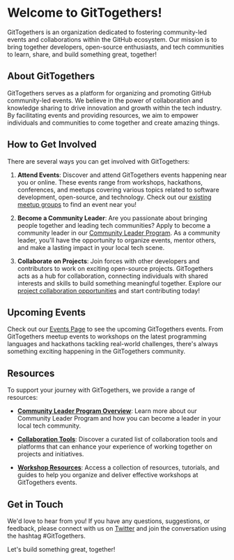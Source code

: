# Welcome to GitTogethers!

GitTogethers is an organization dedicated to fostering community-led events and collaborations within the GitHub ecosystem. Our mission is to bring together developers, open-source enthusiasts, and tech communities to learn, share, and build something great, together!

## About GitTogethers

GitTogethers serves as a platform for organizing and promoting GitHub community-led events. We believe in the power of collaboration and knowledge sharing to drive innovation and growth within the tech industry. By facilitating events and providing resources, we aim to empower individuals and communities to come together and create amazing things.

## How to Get Involved

There are several ways you can get involved with GitTogethers:

1. **Attend Events**: Discover and attend GitTogethers events happening near you or online. These events range from workshops, hackathons, conferences, and meetups covering various topics related to software development, open-source, and technology. Check out our [existing meetup groups](https://gittogethers.org/meetups) to find an event near you!

2. **Become a Community Leader**: Are you passionate about bringing people together and leading tech communities? Apply to become a community leader in our [Community Leader Program](https://gittogethers.org/community-leaders). As a community leader, you'll have the opportunity to organize events, mentor others, and make a lasting impact in your local tech scene.

3. **Collaborate on Projects**: Join forces with other developers and contributors to work on exciting open-source projects. GitTogethers acts as a hub for collaboration, connecting individuals with shared interests and skills to build something meaningful together. Explore our [project collaboration opportunities](https://gittogethers.org/projects) and start contributing today!

## Upcoming Events

Check out our [Events Page](https://gittogethers.org/events) to see the upcoming GitTogethers events. From GitTogethers meetup events to workshops on the latest programming languages and hackathons tackling real-world challenges, there's always something exciting happening in the GitTogethers community.

## Resources

To support your journey with GitTogethers, we provide a range of resources:

- **[Community Leader Program Overview](https://gittogethers.org/community-leaders)**: Learn more about our Community Leader Program and how you can become a leader in your local tech community.

- **[Collaboration Tools](https://gittogethers.org/collaboration-tools)**: Discover a curated list of collaboration tools and platforms that can enhance your experience of working together on projects and initiatives.

- **[Workshop Resources](https://gittogethers.org/workshop-resources)**: Access a collection of resources, tutorials, and guides to help you organize and deliver effective workshops at GitTogethers events.

## Get in Touch

We'd love to hear from you! If you have any questions, suggestions, or feedback, please connect with us on [Twitter](https://twitter.com/githubcommunity) and join the conversation using the hashtag #GitTogethers.

Let's build something great, together!
